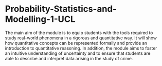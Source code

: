 # Probability-Statistics-and-Modelling-1-UCL

The main aim of the module is to equip students with the tools required to study real-world phenomena in a rigorous and quantitative way. It will show how quantitative concepts can be represented formally and provide an introduction to quantitative reasoning. In addition, the module aims to foster an intuitive understanding of uncertainty and to ensure that students are able to describe and interpret data arising in the study of crime.
